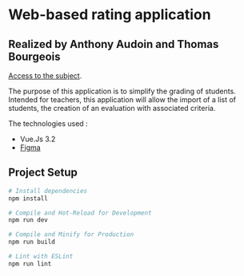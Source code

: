 # Web-based rating application
## Realized by Anthony Audoin and Thomas Bourgeois
[Access to the subject](https://www.unilim.fr/pages_perso/frederic.mora/projet2022/).

The purpose of this application is to simplify the grading of students.
Intended for teachers, this application will allow the import of a list of students, the creation of an evaluation with associated criteria.


The technologies used :
* Vue.Js 3.2
* [Figma](https://www.figma.com/file/zbzrm4RBK25b3nAcMhwusy/vuejs?node-id=0%3A1)

## Project Setup

```sh
# Install dependencies
npm install

# Compile and Hot-Reload for Development
npm run dev

# Compile and Minify for Production
npm run build

# Lint with ESLint
npm run lint
```
